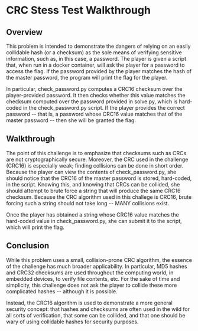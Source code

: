 # CRC Stess Test Walkthrough

## Overview
This problem is intended to demonstrate the dangers of relying on an easily
collidable hash (or a
checksum) as the
sole means of verifying sensitive information, such as, in this case, a
password. The player is given a script that, when run in a docker container,
will ask the player for a password to access the flag. If the password provided
by the player matches the hash of the master password, the program will print the
flag for the player. 

In particular, check\_password.py computes a CRC16 checksum over the
player-provided password. It then checks whether this value matches the checksum
computed over the password provided in solve.py, which is hard-coded in the
check\_password.py script. If the player provides the correct password -- that
is, a password whose CRC16 value matches that of the master password -- then she
will be granted the flag.

## Walkthrough
The point of this challenge is to emphasize that checksums such as CRCs are not
cryptographically secure. Moreover, the CRC used in the challenge (CRC16) is
especially weak; finding collisions can be done in short order. 
Because the player can view the contents of check\_password.py, she should
notice that the CRC16 of the master password is stored, hard-coded, in the
script. Knowing this, and knowing that CRCs can be collided, she should attempt
to brute force a string that will produce the same CRC16 checksum. 
Because the CRC algorithm used in this challege is CRC16, brute forcing such a string
should not take long -- MANY collisions exist. 

Once the player has obtained a string whose CRC16 value matches the hard-coded
value in check\_password.py, she can submit it to the script, which will print
the flag.

## Conclusion
While this problem uses a small, collision-prone CRC algorithm, the essence of
the challenge has much broader applicability. 
In particular, MD5 hashes and CRC32 checksums are used throughout the computing
world, in embedded devices, to verify file contents, etc. 
For the sake of time and simplicity, this challenge does not ask the player to
collide these more complicated hashes -- although it is possible.

Instead, the CRC16 algorithm is used to demonstrate a more general security
concept: that hashes and checksums are often used in the wild for all sorts of
verification, that some can be collided, and that one should be wary of using
collidable hashes for security purposes.

